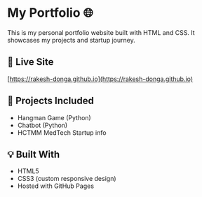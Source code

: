 # My Portfolio 🌐

This is my personal portfolio website built with HTML and CSS. It showcases my projects and startup journey.

## 🔗 Live Site

[https://rakesh-donga.github.io](https://rakesh-donga.github.io)

## 🚀 Projects Included

- Hangman Game (Python)
- Chatbot (Python)
- HCTMM MedTech Startup info

## 💡 Built With

- HTML5
- CSS3 (custom responsive design)
- Hosted with GitHub Pages
